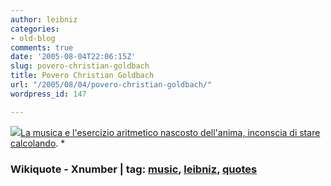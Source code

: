 ```yaml
---
author: leibniz
categories:
- old-blog
comments: true
date: '2005-08-04T22:06:15Z'
slug: povero-christian-goldbach
title: Povero Christian Goldbach
url: "/2005/08/04/povero-christian-goldbach/"
wordpress_id: 147

---
```

![](https://www.xnumber.com/xnumber/Madas/leibnitz.gif)[La
musica e l'esercizio aritmetico nascosto dell'anima, inconscia di
stare calcolando](https://en.wikiquote.org/wiki/Gottfried_Leibniz). *  



### Wikiquote - Xnumber | tag: [music](https://www.technorati.com/tags/music), [leibniz](https://www.technorati.com/tags/leibniz), [quotes](https://www.technorati.com/tags/quotes)

  

  

